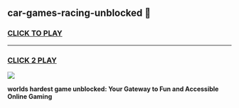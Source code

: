 
## car-games-racing-unblocked 👋
<h3>
<a href="https://premium.freeplayer.one?title=car-games-racing-unblocked&ref=14F">CLICK TO PLAY</a></h3>
<hr>

<h3>
<a href="https://premium.freeplayer.one?title=car-games-racing-unblocked&ref=14F">CLICK 2 PLAY</a>
  
</h3>

<a href="https://premium.freeplayer.one?title=car-games-racing-unblocked&ref=12F/"><img src="https://clearcache.store/games.png"></a>


**worlds hardest game unblocked: Your Gateway to Fun and Accessible Online Gaming**
